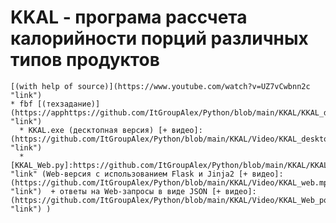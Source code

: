  # KKAL - програма рассчета калорийности порций различных типов продуктов
    
    [(with help of source)](https://www.youtube.com/watch?v=UZ7vCwbnn2c "link") 
    * fbf [(техзадание)](https://apphttps://github.com/ItGroupAlex/Python/blob/main/KKAL/KKAL_desktop.py "link")  
      * KKAL.exe (десктопная версия) [+ видео]:(https://github.com/ItGroupAlex/Python/blob/main/KKAL/Video/KKAL_desktop.mp4 "link") 
      * [KKAL_Web.py]:https://github.com/ItGroupAlex/Python/blob/main/KKAL/KKAL_web.py "link" (Web-версия с использованием Flask и Jinja2 [+ видео]:(https://github.com/ItGroupAlex/Python/blob/main/KKAL/Video/KKAL_web.mp4 "link")  + ответы на Web-запросы в виде JSON [+ видео]:(https://github.com/ItGroupAlex/Python/blob/main/KKAL/Video/KKAL_Web_postman.mp4 "link") )  
